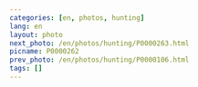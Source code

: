 ```yaml
---
categories: [en, photos, hunting]
lang: en
layout: photo
next_photo: /en/photos/hunting/P0000263.html
picname: P0000262
prev_photo: /en/photos/hunting/P0000106.html
tags: []
---
```

